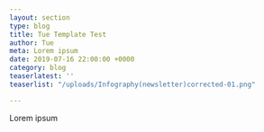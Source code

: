 ```yaml
---
layout: section
type: blog
title: Tue Template Test
author: Tue
meta: Lorem ipsum
date: 2019-07-16 22:00:00 +0000
category: blog
teaserlatest: ''
teaserlist: "/uploads/Infography(newsletter)corrected-01.png"

---
```

Lorem ipsum